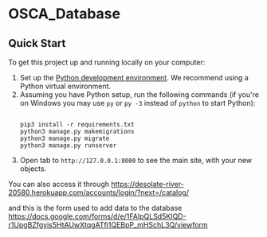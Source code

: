 # OSCA_Database
## Quick Start

To get this project up and running locally on your computer:
1. Set up the [Python development environment](https://developer.mozilla.org/en-US/docs/Learn/Server-side/Django/development_environment).
   We recommend using a Python virtual environment.
2. Assuming you have Python setup, run the following commands (if you're on Windows you may use `py` or `py -3` instead of `python` to start Python):
   ```
   
   pip3 install -r requirements.txt
   python3 manage.py makemigrations
   python3 manage.py migrate
   python3 manage.py runserver
   ```
5. Open tab to `http://127.0.0.1:8000` to see the main site, with your new objects.

You can also access it through https://desolate-river-20580.herokuapp.com/accounts/login/?next=/catalog/

and this is the form used to add data to the database https://docs.google.com/forms/d/e/1FAIpQLSd5KIQD-r1UpgBZfgyis5HtAUwXtqgATfj1QEBpP_mHSchL3Q/viewform